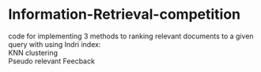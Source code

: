 # Information-Retrieval-competition
code for implementing 3 methods to ranking relevant documents to a given query with using Indri index:  
KNN clustering  
Pseudo relevant Feecback  


